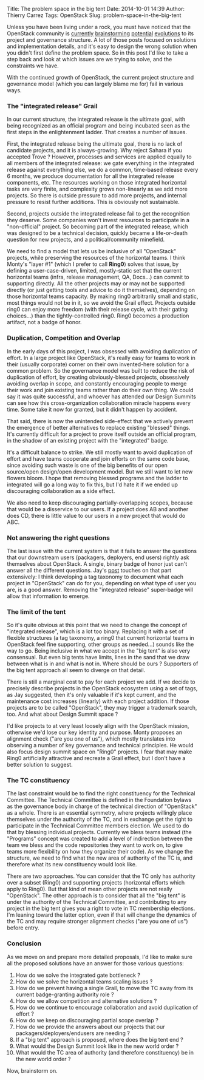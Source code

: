 Title: The problem space in the big tent
Date: 2014-10-01 14:39
Author: Thierry Carrez
Tags: OpenStack
Slug: problem-space-in-the-big-tent


Unless you have been living under a rock, you must have noticed that the
OpenStack community is [currently](https://dague.net/2014/08/26/openstack-as-layers/) [brainstorming](http://inaugust.com/post/108) [potential](http://www.joinfu.com/2014/09/so-what-is-the-core-of-openstack/) [evolutions](http://www.stillhq.com/openstack/kilo/000002.html)
to its project and governance structure. A lot of those posts focused on
solutions and implementation details, and it's easy to design the wrong
solution when you didn't first define the problem space. So in this post I'd
like to take a step back and look at which issues are we trying to solve, and
the constraints we have.

With the continued growth of OpenStack, the current project structure and
governance model (which you can largely blame me for) fail in various ways.

### The "integrated release" Grail

In our current structure, the integrated release is the ultimate goal, with
being recognized as an official program and being incubated seen as the first
steps in the enlightenment ladder. That creates a number of issues.

First, the integrated release being the ultimate goal, there is no lack of
candidate projects, and it is always-growing. Why reject Sahara if you
accepted Trove ? However, processes and services are applied equally to all
members of the integrated release: we gate everything in the integrated
release against everything else, we do a common, time-based release every
6 months, we produce documentation for all the integrated release components,
etc. The resources working on those integrated horizontal tasks are very
finite, and complexity grows non-linearly as we add more projects. So there
is outside pressure to add more projects, and internal pressure to resist
further additions. This is obviously not sustainable.

Second, projects outside the integrated release fail to get the recognition
they deserve. Some companies won't invest resources to participate in a
"non-official" project. So becoming part of the integrated release, which
was designed to be a technical decision, quickly became a life-or-death
question for new projects, and a political/community minefield.

We need to find a model that lets us be inclusive of all "OpenStack" projects,
while preserving the resources of the horizontal teams. I think Monty's
"layer #1" (which I prefer to call **Ring0**) solves that issue, by defining
a user-case-driven, limited, mostly-static set that the current horizontal
teams (infra, release management, QA, Docs...) can commit to supporting
directly. All the other projects may or may not be supported directly (or
just getting tools and advice to do it themselves), depending on those
horizontal teams capacity. By making ring0 arbitrarily small and static, most
things would not be in it, so we avoid the Grail effect. Projects outside
ring0 can enjoy more freedom (with their release cycle, with their gating
choices...) than the tightly-controlled ring0. Ring0 becomes a production
artifact, not a badge of honor.

### Duplication, Competition and Overlap

In the early days of this project, I was obsessed with avoiding duplication
of effort. In a large project like OpenStack, it's really easy for teams to
work in their (usually corporate) corner on their own invented-here solution
for a common problem. So the governance model was built to reduce the risk of
duplication of effort, by creating obviously-blessed projects, obsessively
avoiding overlap in scope, and constantly encouraging people to merge their
work and join existing teams rather than do their own thing. We could say it
was quite successful, and whoever has attended our Design Summits can see
how this cross-organization collaboration miracle happens every time.
Some take it now for granted, but it didn't happen by accident. 

That said, there is now the unintended side-effect that we actively prevent
the emergence of better alternatives to replace existing "blessed" things.
It's currently difficult for a project to prove itself outside an official
program, in the shadow of an existing project with the "integrated" badge.

It's a difficult balance to strike. We still mostly want to avoid duplication
of effort and have teams cooperate and join efforts on the same code base,
since avoiding such waste is one of the big benefits of our open source/open
design/open development model. But we still want to let new flowers bloom.
I hope that removing blessed programs and the ladder to integrated will go
a long way to fix this, but I'd hate it if we ended up discouraging
collaboration as a side effect.

We also need to keep discouraging partially-overlapping scopes, because that
would be a disservice to our users. If a project does AB and another does CD,
there is little value to our users in a new project that would do ABC.

### Not answering the right questions

The last issue with the current system is that it fails to answer the
questions that our downstream users (packagers, deployers, end users) rightly
ask themselves about OpenStack. A single, binary badge of honor just can't
answer all the different questions. Jay's
[post](http://www.joinfu.com/2014/09/so-what-is-the-core-of-openstack/)
touches on that part extensively: I think developing a tag taxonomy to
document what each project in "OpenStack" can do for you, depending on what
type of user you are, is a good answer. Removing the "integrated release"
super-badge will allow that information to emerge.

### The limit of the tent

So it's quite obvious at this point that we need to change the concept of
"integrated release", which is a lot too binary. Replacing it with a set of
flexible structures (a tag taxonomy, a ring0 that current horizontal teams in
OpenStack feel fine supporting, other groups as needed...) sounds like the
way to go. Being inclusive in what we accept in the "big tent" is also very
consensual. But even big tents have limits, lines in the sand that we draw
between what is in and what is not in. Where should be ours ? Supporters of
the big tent approach all seem to diverge on that detail.

There is still a marginal cost to pay for each project we add. If we decide
to precisely describe projects in the OpenStack ecosystem using a set of tags,
as Jay suggested, then it's only valuable if it's kept current, and the
maintenance cost increases (linearly) with each project addition. If those
projects are to be called "OpenStack", they may trigger a trademark search,
too. And what about Design Summit space ?

I'd like projects to at very least loosely align with the OpenStack mission,
otherwise we'd lose our key identity and purpose. Monty proposes an alignment
check ("are you one of us"), which mostly translates into observing a number
of key governance and technical principles. He would also focus design summit
space on "Ring0" projects. I fear that may make Ring0 artificially attractive
and recreate a Grail effect, but I don't have a better solution to suggest.

### The TC constituency

The last constraint would be to find the right constituency for the Technical
Committee. The Technical Committee is defined in the Foundation bylaws as the
governance body in charge of the technical direction of "OpenStack" as a whole.
There is an essential symmetry, where projects willingly place themselves
under the authority of the TC, and in exchange get the right to participate
in the Technical Committee members election. We used to do that by blessing
individual projects. Currently we bless teams instead (the "Programs" concept
was created to add a level of indirection between the team we bless and the
code repositories they want to work on, to give teams more flexibility on how
they organize their code). As we change the structure, we need to find what
the new area of authority of the TC is, and therefore what its new
constituency would look like.

There are two approaches. You can consider that the TC only has authority
over a subset (Ring0) and supporting projects (horizontal efforts which
apply to Ring0). But that kind of mean other projects are not really
"OpenStack". The other approach is to consider that all the "big tent" is
under the authority of the Technical Committee, and contributing to any
project in the big tent gives you a right to vote in TC membership elections.
I'm leaning toward the latter option, even if that will change the dynamics
of the TC and may require stronger alignment checks ("are you one of us")
before entry.

### Conclusion

As we move on and prepare more detailed proposals, I'd like to make sure all
the proposed solutions have an answer for those various questions:

1. How do we solve the integrated gate bottleneck ?
1. How do we solve the horizontal teams scaling issues ?
1. How do we prevent having a single Grail, to move the TC away from its
   current badge-granting authority role ?
1. How do we allow competition and alternative solutions ?
1. How do we continue to encourage collaboration and avoid duplication of
   effort ?
1. How do we keep on discouraging partial scope overlap ?
1. How do we provide the answers about our projects that our
   packagers/deployers/endusers are needing ?
1. If a "big tent" approach is proposed, where does the big tent end ?
1. What would the Design Summit look like in the new world order ?
1. What would the TC area of authority (and therefore constituency) be in
   the new world order ?

Now, brainstorm on.
